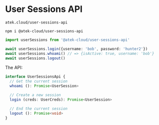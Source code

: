 # User Sessions API

`atek.cloud/user-sessions-api`

```
npm i @atek-cloud/user-sessions-api
```

```typescript
import userSessions from '@atek-cloud/user-sessions-api'

await userSessions.login({username: 'bob', password: 'hunter2'})
await userSessions.whoami() // => {isActive: true, username: 'bob'}
await userSessions.logout()
```

The API:

```typescript
interface UserSessionsApi {
  // Get the current session
  whoami (): Promise<UserSession>

  // Create a new session
  login (creds: UserCreds): Promise<UserSession>

  // End the current session
  logout (): Promise<void>
}
```